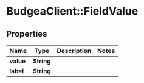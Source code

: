 # BudgeaClient::FieldValue

## Properties
Name | Type | Description | Notes
------------ | ------------- | ------------- | -------------
**value** | **String** |  | 
**label** | **String** |  | 


